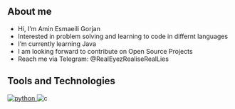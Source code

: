 ## About me

- Hi, I’m Amin Esmaeili Gorjan
- Interested in problem solving and learning to code in differnt languages
- I’m currently learning Java
- I am looking forward to contribute on Open Source Projects
- Reach me via Telegram: @RealEyezRealiseRealLies

## Tools and Technologies

</a> <a href="https://www.python.org" target="_blank"> <img src="https://img.shields.io/badge/Python-FFD43B?style=for-the-badge&logo=python&logoColor=darkgreen" alt="python"/> </a> <a target="_blank"> <img src="https://img.shields.io/badge/Python-FFD43B?style=for-the-badge&logo=python&logoColor=darkgreen](https://img.shields.io/badge/C%20Programming-FFD43B?style=for-the-badge&logo=C&color=blue&logoColor=lightblue)" alt="c"/>

<!---
Aminesmaeili79/Aminesmaeili79 is a ✨ special ✨ repository because its `README.md` (this file) appears on your GitHub profile.
You can click the Preview link to take a look at your changes.
--->
